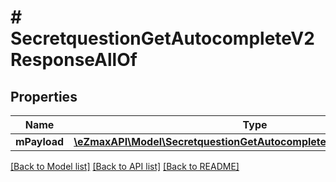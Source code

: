 # # SecretquestionGetAutocompleteV2ResponseAllOf

## Properties

Name | Type | Description | Notes
------------ | ------------- | ------------- | -------------
**mPayload** | [**\eZmaxAPI\Model\SecretquestionGetAutocompleteV2ResponseMPayload**](SecretquestionGetAutocompleteV2ResponseMPayload.md) |  |

[[Back to Model list]](../../README.md#models) [[Back to API list]](../../README.md#endpoints) [[Back to README]](../../README.md)
